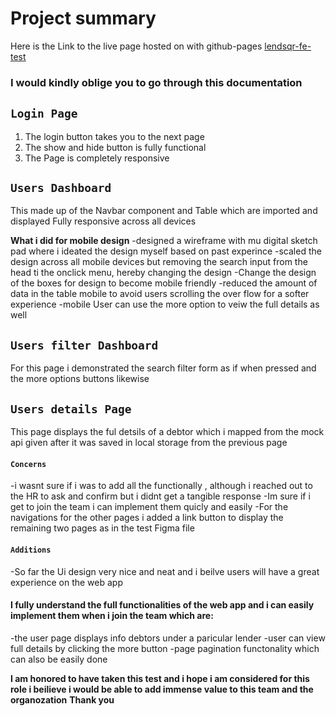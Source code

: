 # Project summary

Here is the Link to the live page hosted on with github-pages
[lendsqr-fe-test](funshyuaj.github.io/lendsqr-fe-test)

### I would kindly oblige you to go through this documentation

## `Login Page`

1. The login button takes you to the next page
2. The show and hide button is fully functional
2. The Page is completely responsive


## `Users Dashboard`
This made up of the Navbar component and Table which are imported and displayed
Fully responsive across all devices



**What i did for mobile design**
-designed a wireframe with mu digital sketch pad where i ideated the design myself based on past experince
-scaled the design across all mobile devices but removing the search input from the head ti the onclick menu, hereby changing the design
-Change the design of the boxes for design to become mobile friendly
-reduced the amount of data in the table mobile to avoid users scrolling the over flow for a softer experience
-mobile User can use the more option to veiw the full details as well


## `Users filter Dashboard`
For this page i demonstrated the search filter form as if when pressed and the more options buttons likewise



## `Users details Page`
This page displays the ful detsils of a debtor which i mapped from the mock api given after it was saved in local storage from the previous page




#### `Concerns`
-i wasnt sure if i was to add all the functionally , although i reached out to the HR to ask and confirm but i didnt get a tangible response
-Im sure if i get to join the team i can implement them quicly and easily
-For the navigations for the other pages i added a link button to display the remaining two pages as in the test Figma file


#### `Additions`
-So far the Ui design very nice and neat and i beilve users will have a great experience on the web app

#### I fully understand the full functionalities of the web app and i can easily implement them when i join the team which are:
-the user page displays info debtors under a paricular lender 
-user can view full details by clicking the more button 
-page pagination functonality which can also be easily done


**I am honored to have taken this test and i hope i am considered for this role i beilieve i would be able to add immense value to this team and the organozation**
**Thank you**

